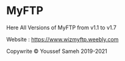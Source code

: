 # MyFTP
Here All Versions of MyFTP from v1.1 to v1.7

Website : https://www.wizmyftp.weebly.com

Copywrite © Youssef Sameh 2019-2021
